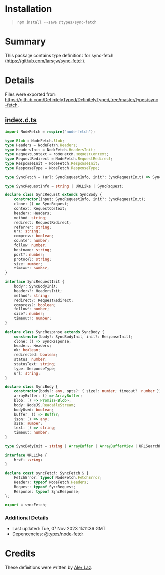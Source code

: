 # Installation
> `npm install --save @types/sync-fetch`

# Summary
This package contains type definitions for sync-fetch (https://github.com/larsgw/sync-fetch).

# Details
Files were exported from https://github.com/DefinitelyTyped/DefinitelyTyped/tree/master/types/sync-fetch.
## [index.d.ts](https://github.com/DefinitelyTyped/DefinitelyTyped/tree/master/types/sync-fetch/index.d.ts)
````ts
import NodeFetch = require("node-fetch");

type Blob = NodeFetch.Blob;
type Headers = NodeFetch.Headers;
type HeadersInit = NodeFetch.HeadersInit;
type RequestContext = NodeFetch.RequestContext;
type RequestRedirect = NodeFetch.RequestRedirect;
type ResponseInit = NodeFetch.ResponseInit;
type ResponseType = NodeFetch.ResponseType;

type SyncFetch = (url: SyncRequestInfo, init?: SyncRequestInit) => SyncResponse;

type SyncRequestInfo = string | URLLike | SyncRequest;

declare class SyncRequest extends SyncBody {
    constructor(input: SyncRequestInfo, init?: SyncRequestInit);
    clone: () => SyncRequest;
    context: RequestContext;
    headers: Headers;
    method: string;
    redirect: RequestRedirect;
    referrer: string;
    url: string;
    compress: boolean;
    counter: number;
    follow: number;
    hostname: string;
    port?: number;
    protocol: string;
    size: number;
    timeout: number;
}

interface SyncRequestInit {
    body?: SyncBodyInit;
    headers?: HeadersInit;
    method?: string;
    redirect?: RequestRedirect;
    compress?: boolean;
    follow?: number;
    size?: number;
    timeout?: number;
}

declare class SyncResponse extends SyncBody {
    constructor(body?: SyncBodyInit, init?: ResponseInit);
    clone: () => SyncResponse;
    headers: Headers;
    ok: boolean;
    redirected: boolean;
    status: number;
    statusText: string;
    type: ResponseType;
    url: string;
}

declare class SyncBody {
    constructor(body?: any, opts?: { size?: number; timeout?: number });
    arrayBuffer: () => ArrayBuffer;
    blob: () => Promise<Blob>;
    body: NodeJS.ReadableStream;
    bodyUsed: boolean;
    buffer: () => Buffer;
    json: () => any;
    size: number;
    text: () => string;
    timeout: number;
}

type SyncBodyInit = string | ArrayBuffer | ArrayBufferView | URLSearchParams;

interface URLLike {
    href: string;
}

declare const syncFetch: SyncFetch & {
    FetchError: typeof NodeFetch.FetchError;
    Headers: typeof NodeFetch.Headers;
    Request: typeof SyncRequest;
    Response: typeof SyncResponse;
};

export = syncFetch;

````

### Additional Details
 * Last updated: Tue, 07 Nov 2023 15:11:36 GMT
 * Dependencies: [@types/node-fetch](https://npmjs.com/package/@types/node-fetch)

# Credits
These definitions were written by [Alex Laz](https://github.com/alex-laz).
